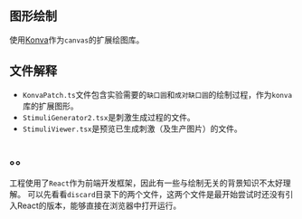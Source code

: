 ## 图形绘制

使用[Konva](https://konvajs.org/)作为`canvas`的扩展绘图库。

## 文件解释

- `KonvaPatch.ts`文件包含实验需要的`缺口圆`和`成对缺口圆`的绘制过程，作为`konva`库的扩展图形。
- `StimuliGenerator2.tsx`是刺激生成过程的文件。
- `StimuliViewer.tsx`是预览已生成刺激（及生产图片）的文件。

## 。。

工程使用了`React`作为前端开发框架，因此有一些与绘制无关的背景知识不太好理解。
可以先看看`discard`目录下的两个文件，这两个文件是最开始尝试时还没有引入React的版本，能够直接在浏览器中打开运行。


